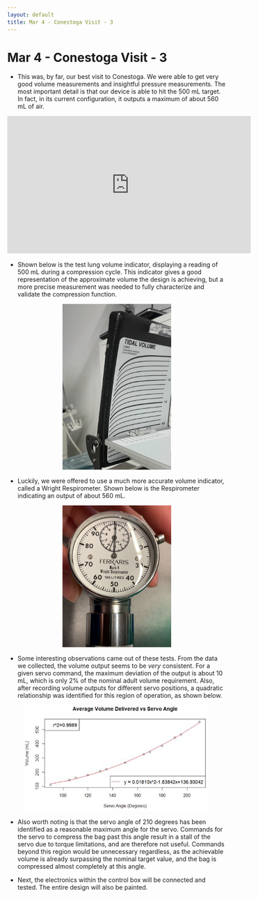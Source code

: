 ```yaml
---
layout: default
title: Mar 4 - Conestoga Visit - 3
---
```

# Mar 4 - Conestoga Visit - 3

- This was, by far, our best visit to Conestoga. We were able to get very good volume measurements and insightful pressure measurements. The most important detail is that our device is able to hit the 500 mL target. In fact, in its current configuration, it outputs a maximum of about 560 mL of air.

<p align="center">
<iframe width="560" height="315" src="https://www.youtube.com/embed/RYOD9RQdotk" frameborder="0" allow="accelerometer; autoplay; encrypted-media; gyroscope; picture-in-picture" allowfullscreen></iframe>
</p>

- Shown below is the test lung volume indicator, displaying a reading of 500 mL during a compression cycle. This indicator gives a good representation of the approximate volume the design is achieving, but a more precise measurement was needed to fully characterize and validate the compression function.

<figure align="center">
  <img src="/assets/img/test_lung_500.jpg" width="250" />
</figure>

- Luckily, we were offered to use a much more accurate volume indicator, called a Wright Respirometer. Shown below is the Respirometer indicating an output of about 560 mL.

<figure align="center">
  <img src="/assets/img/respirometer.JPG" width="250" />
</figure>

- Some interesting observations came out of these tests. From the data we collected, the volume output seems to be <i>very</i> consistent. For a given servo command, the maximum deviation of the output is about 10 mL, which is only 2% of the nominal adult volume requirement. Also, after recording volume outputs for different servo positions, a quadratic relationship was identified for this region of operation, as shown below.

<figure align="center">
  <img src="/assets/img/volume_vs_servo.JPG" width="450" />
</figure>

- Also worth noting is that the servo angle of 210 degrees has been identified as a reasonable maximum angle for the servo. Commands for the servo to compress the bag past this angle result in a stall of the servo due to torque limitations, and are therefore not useful. Commands beyond this region would be unnecessary regardless, as the achievable volume is already surpassing the nominal target value, and the bag is compressed almost completely at this angle.

- Next, the electronics within the control box will be connected and tested. The entire design will also be painted.
